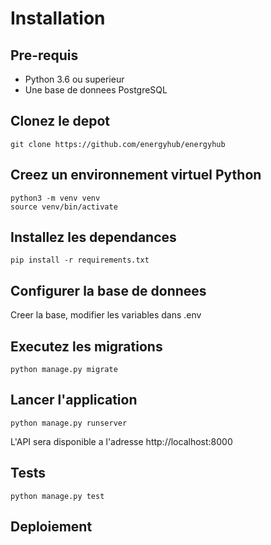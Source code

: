 # Installation

## Pre-requis

- Python 3.6 ou superieur
- Une base de donnees PostgreSQL

## Clonez le depot

```
git clone https://github.com/energyhub/energyhub
```

## Creez un environnement virtuel Python

```
python3 -m venv venv
source venv/bin/activate
```

## Installez les dependances

```
pip install -r requirements.txt
```

## Configurer la base de donnees

Creer la base, modifier les variables dans .env

## Executez les migrations

```
python manage.py migrate
```

## Lancer l'application

```
python manage.py runserver
```

L'API sera disponible a l'adresse http://localhost:8000

## Tests

```
python manage.py test
```

## Deploiement